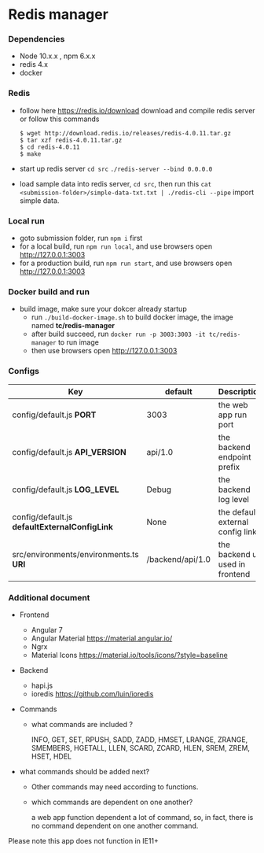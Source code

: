# Redis manager

### Dependencies

- Node 10.x.x , npm 6.x.x
- redis 4.x
- docker

### Redis

- follow here https://redis.io/download download and compile redis server  or follow this commands

  ```
  $ wget http://download.redis.io/releases/redis-4.0.11.tar.gz
  $ tar xzf redis-4.0.11.tar.gz
  $ cd redis-4.0.11
  $ make
  ```

- start up redis server `cd src` `./redis-server --bind 0.0.0.0`
- load sample data into redis server, `cd src`,  then run this `cat <submission-folder>/simple-data-txt.txt | ./redis-cli --pipe` import simple data.

### Local run

- goto submission folder, run `npm i` first
- for a local build, run `npm run local`, and use browsers open http://127.0.0.1:3003
- for a production build, run `npm run start`, and use browsers open http://127.0.0.1:3003

### Docker build and run

- build image, make sure your dokcer already startup
  - run `./build-docker-image.sh` to build docker image, the image named **tc/redis-manager**
  - after build succeed, run `docker run -p 3003:3003 -it tc/redis-manager` to run image
  - then use browsers open http://127.0.0.1:3003

### Configs

| Key                                             | default          | Description                      |
| ----------------------------------------------- | ---------------- | -------------------------------- |
| config/default.js **PORT**                      | 3003             | the web app run port             |
| config/default.js **API_VERSION**               | api/1.0          | the backend endpoint prefix      |
| config/default.js **LOG_LEVEL**                 | Debug            | the backend log level            |
| config/default.js **defaultExternalConfigLink** | None             | the default external config link |
| src/environments/environments.ts **URI**        | /backend/api/1.0 | the backend uri used in frontend |



###  Additional document

- Frontend 

  - Angular 7
  - Angular Material https://material.angular.io/
  - Ngrx
  - Material Icons https://material.io/tools/icons/?style=baseline

- Backend

  - hapi.js
  - ioredis https://github.com/luin/ioredis

- Commands

  - what commands are included ? 

    INFO, GET, SET, RPUSH, SADD, ZADD, HMSET, LRANGE, ZRANGE, SMEMBERS, HGETALL, LLEN, SCARD, ZCARD, HLEN, SREM, ZREM, HSET, HDEL
  
- what commands should be added next?
  
    - Other commands may need according to functions.

  - which commands are dependent on one another?

    a web app function  dependent a lot of command, so, in fact, there is no command dependent on one another command.

Please note this app does not function in IE11+
